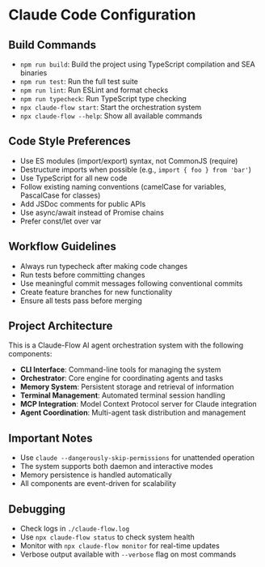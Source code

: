 # Claude Code Configuration

## Build Commands
- `npm run build`: Build the project using TypeScript compilation and SEA binaries
- `npm run test`: Run the full test suite
- `npm run lint`: Run ESLint and format checks
- `npm run typecheck`: Run TypeScript type checking
- `npx claude-flow start`: Start the orchestration system
- `npx claude-flow --help`: Show all available commands

## Code Style Preferences
- Use ES modules (import/export) syntax, not CommonJS (require)
- Destructure imports when possible (e.g., `import { foo } from 'bar'`)
- Use TypeScript for all new code
- Follow existing naming conventions (camelCase for variables, PascalCase for classes)
- Add JSDoc comments for public APIs
- Use async/await instead of Promise chains
- Prefer const/let over var

## Workflow Guidelines
- Always run typecheck after making code changes
- Run tests before committing changes
- Use meaningful commit messages following conventional commits
- Create feature branches for new functionality
- Ensure all tests pass before merging

## Project Architecture
This is a Claude-Flow AI agent orchestration system with the following components:
- **CLI Interface**: Command-line tools for managing the system
- **Orchestrator**: Core engine for coordinating agents and tasks
- **Memory System**: Persistent storage and retrieval of information
- **Terminal Management**: Automated terminal session handling
- **MCP Integration**: Model Context Protocol server for Claude integration
- **Agent Coordination**: Multi-agent task distribution and management

## Important Notes
- Use `claude --dangerously-skip-permissions` for unattended operation
- The system supports both daemon and interactive modes
- Memory persistence is handled automatically
- All components are event-driven for scalability

## Debugging
- Check logs in `./claude-flow.log`
- Use `npx claude-flow status` to check system health
- Monitor with `npx claude-flow monitor` for real-time updates
- Verbose output available with `--verbose` flag on most commands
